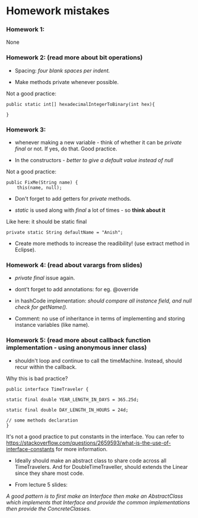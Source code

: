 # Homework mistakes

### Homework 1:

None

### Homework 2: (read more about bit operations)

- Spacing: *four blank spaces per indent.*

- Make methods private whenever possible.

Not a good practice:
```
public static int[] hexadecimalIntegerToBinary(int hex){

}
```
### Homework 3:

- whenever making a new variable - think of whether it can be *private final* or not. If yes, do that. Good practice.

- In the constructors - *better to give a default value instead of null*

Not a good practice:
```
public FixMe(String name) {
    this(name, null);
```         

- Don't forget to add getters for *private* methods.

- *static* is used along with *final* a lot of times - so **think about it**

Like here: it should be static final 

```
private static String defaultName = "Anish";
```

- Create more methods to increase the readibility! (use extract method in Eclipse).

### Homework 4: (read about varargs from slides)

- *private final* issue again.

- dont't forget to add annotations: for eg. @override

- in hashCode implementation: *should compare all instance field, and null check for getName().*

- Comment: no use of inheritance in terms of implementing and storing instance variables (like name).

### Homework 5: (read more about callback function implementation - using anonymous inner class)

- shouldn't loop and continue to call the timeMachine. Instead, should recur within the callback. 

Why this is bad practice?

```
public interface TimeTraveler {

static final double YEAR_LENGTH_IN_DAYS = 365.25d;
     
static final double DAY_LENGTH_IN_HOURS = 24d;

// some methods declaration
}
```

It's not a good practice to put constants in the interface. You can refer to https://stackoverflow.com/questions/2659593/what-is-the-use-of-interface-constants for more information.

- Ideally should make an abstract class to share code across all TimeTravelers. And for DoubleTimeTraveller, should extends the Linear since they share most code. 

- From lecture 5 slides:

*A good pattern is to first make an Interface then make an AbstractClass which implements that Interface and provide the common implementations then provide the ConcreteClasses.*
